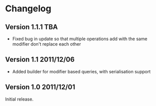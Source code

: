 Changelog
=========

Version 1.1.1 TBA
-----------------

* Fixed bug in update so that multiple operations add with the same modifier don't replace each other

Version 1.1 2011/12/06
----------------------

* Added builder for modifier based queries, with serialisation support

Version 1.0 2011/12/01
----------------------

Initial release.
